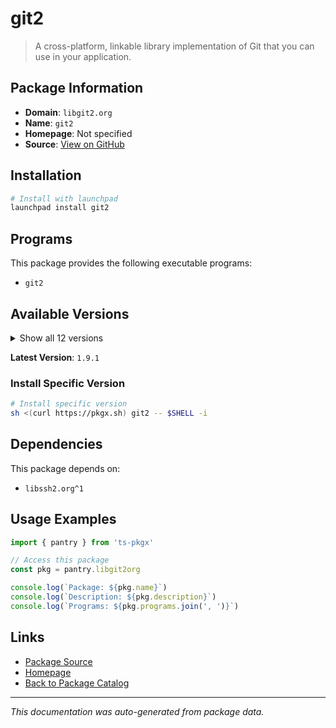 # git2

> A cross-platform, linkable library implementation of Git that you can use in your application.

## Package Information

- **Domain**: `libgit2.org`
- **Name**: `git2`
- **Homepage**: Not specified
- **Source**: [View on GitHub](https://github.com/pkgxdev/pantry/tree/main/projects/libgit2.org/package.yml)

## Installation

```bash
# Install with launchpad
launchpad install git2
```

## Programs

This package provides the following executable programs:

- `git2`

## Available Versions

<details>
<summary>Show all 12 versions</summary>

- `1.9.1`, `1.9.0`, `1.8.4`, `1.8.3`, `1.8.2`
- `1.8.1`, `1.8.0`, `1.7.2`, `1.7.1`, `1.7.0`
- `1.6.5`, `1.6.4`

</details>

**Latest Version**: `1.9.1`

### Install Specific Version

```bash
# Install specific version
sh <(curl https://pkgx.sh) git2 -- $SHELL -i
```

## Dependencies

This package depends on:

- `libssh2.org^1`

## Usage Examples

```typescript
import { pantry } from 'ts-pkgx'

// Access this package
const pkg = pantry.libgit2org

console.log(`Package: ${pkg.name}`)
console.log(`Description: ${pkg.description}`)
console.log(`Programs: ${pkg.programs.join(', ')}`)
```

## Links

- [Package Source](https://github.com/pkgxdev/pantry/tree/main/projects/libgit2.org/package.yml)
- [Homepage](#)
- [Back to Package Catalog](../package-catalog.md)

---

*This documentation was auto-generated from package data.*
